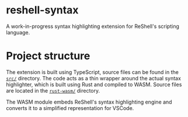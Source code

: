 # reshell-syntax

A work-in-progress syntax highlighting extension for ReShell's scripting language.

# Project structure

The extension is built using TypeScript, source files can be found in the [`src/`](./src/) directory. The code acts as a thin wrapper around the actual syntax highlighter, which is built using Rust and compiled to WASM. Source files are located in the [`rust-wasm/`](./rust-wasm/) directory.

The WASM module embeds ReShell's syntax highlighting engine and converts it to a simplified representation for VSCode.
